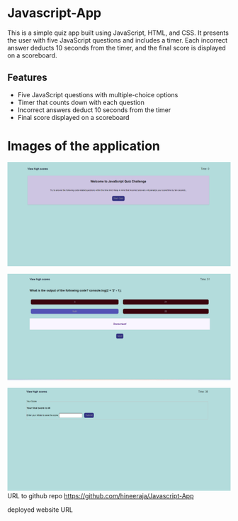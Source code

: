 # Javascript-App


This is a simple quiz app built using JavaScript, HTML, and CSS. It presents the user with five JavaScript questions and includes a timer. Each incorrect answer deducts 10 seconds from the timer, and the final score is displayed on a scoreboard.

## Features

- Five JavaScript questions with multiple-choice options
- Timer that counts down with each question
- Incorrect answers deduct 10 seconds from the timer
- Final score displayed on a scoreboard

# Images of the application

![Alt text](image.png)

![Alt text](image-1.png)

![Alt text](image-2.png)
URL to github repo
https://github.com/hineeraja/Javascript-App

deployed website URL

